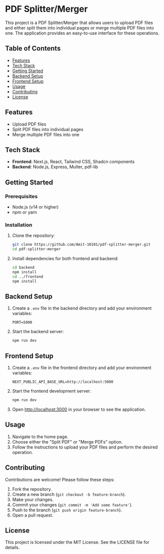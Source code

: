 # PDF Splitter/Merger

This project is a PDF Splitter/Merger that allows users to upload PDF files and either split them into individual pages or merge multiple PDF files into one. The application provides an easy-to-use interface for these operations.

## Table of Contents

-   [Features](#features)
-   [Tech Stack](#tech-stack)
-   [Getting Started](#getting-started)
-   [Backend Setup](#backend-setup)
-   [Frontend Setup](#frontend-setup)
-   [Usage](#usage)
-   [Contributing](#contributing)
-   [License](#license)

## Features

-   Upload PDF files
-   Split PDF files into individual pages
-   Merge multiple PDF files into one

## Tech Stack

-   **Frontend**: Next.js, React, Tailwind CSS, Shadcn components
-   **Backend**: Node.js, Express, Multer, pdf-lib

## Getting Started

### Prerequisites

-   Node.js (v14 or higher)
-   npm or yarn

### Installation

1. Clone the repository:

    ```sh
    git clone https://github.com/Amit-10101/pdf-splitter-merger.git
    cd pdf-splitter-merger
    ```

2. Install dependencies for both frontend and backend:

    ```sh
    cd backend
    npm install
    cd ../frontend
    npm install
    ```

## Backend Setup

1. Create a `.env` file in the backend directory and add your environment variables:

    ```env
    PORT=5000
    ```

2. Start the backend server:

    ```sh
    npm run dev
    ```

## Frontend Setup

1. Create a `.env` file in the frontend directory and add your environment variables:

    ```env
    NEXT_PUBLIC_API_BASE_URL=http://localhost:5000
    ```

2. Start the frontend development server:

    ```sh
    npm run dev
    ```

3. Open [http://localhost:3000](http://localhost:3000) in your browser to see the application.

## Usage

1. Navigate to the home page.
2. Choose either the "Split PDF" or "Merge PDFs" option.
3. Follow the instructions to upload your PDF files and perform the desired operation.

## Contributing

Contributions are welcome! Please follow these steps:

1. Fork the repository.
2. Create a new branch (`git checkout -b feature-branch`).
3. Make your changes.
4. Commit your changes (`git commit -m 'Add some feature'`).
5. Push to the branch (`git push origin feature-branch`).
6. Open a pull request.

## License

This project is licensed under the MIT License. See the LICENSE file for details.
